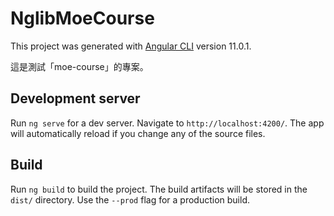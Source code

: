 # NglibMoeCourse

This project was generated with [Angular CLI](https://github.com/angular/angular-cli) version 11.0.1.

這是測試「moe-course」的專案。

## Development server

Run `ng serve` for a dev server. Navigate to `http://localhost:4200/`. The app will automatically reload if you change any of the source files.

## Build

Run `ng build` to build the project. The build artifacts will be stored in the `dist/` directory. Use the `--prod` flag for a production build.
